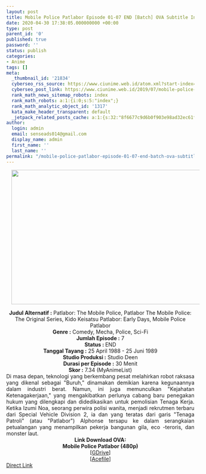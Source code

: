 ```yaml
---
layout: post
title: Mobile Police Patlabor Episode 01-07 END [Batch] OVA Subtitle Indonesia
date: 2020-04-30 17:38:05.000000000 +00:00
type: post
parent_id: '0'
published: true
password: ''
status: publish
categories:
- Anime
tags: []
meta:
  _thumbnail_id: '21834'
  cyberseo_rss_source: https://www.ciunime.web.id/atom.xml?start-index=1051&max-results=150
  cyberseo_post_link: https://www.ciunime.web.id/2019/07/mobile-police-patlabor-episode-01-07.html
  rank_math_news_sitemap_robots: index
  rank_math_robots: a:1:{i:0;s:5:"index";}
  rank_math_analytic_object_id: '1317'
  kata_make_header_transparent: default
  _jetpack_related_posts_cache: a:1:{s:32:"8f6677c9d6b0f903e98ad32ec61f8deb";a:2:{s:7:"expires";i:1651861664;s:7:"payload";a:0:{}}}
author:
  login: admin
  email: senseads014@gmail.com
  display_name: admin
  first_name: ''
  last_name: ''
permalink: "/mobile-police-patlabor-episode-01-07-end-batch-ova-subtitle-indonesia/"
---
```

<div class="separator" style="clear: both; text-align: center;"><a href="https://1.bp.blogspot.com/-1CGbmrQRrwo/XScXoSuLGiI/AAAAAAAAbd8/8MyPN9nhUzQtXO_4e06NWndFRt4ekDVkgCLcBGAs/s1600/Mobile%2BPolice%2BPatlabor%2BOVA.jpg" imageanchor="1" style="margin-left: 1em; margin-right: 1em;"><img border="0" data-original-height="720" data-original-width="1280" height="360" src="{{ site.baseurl }}/assets/2020/04/Mobile%2BPolice%2BPatlabor%2BOVA.jpg" width="640" /></a></div>
<p>
<div style="text-align: center;"><b>Judul</b><b><b> Alternatif</b> :</b> Patlabor: The Mobile Police, Patlabor The Mobile Police: The Original Series, Kido Keisatsu Patlabor: Early Days, Mobile Police Patlabor</div>
<div style="text-align: center;"><b><b>Genre :</b></b> Comedy, Mecha, Police, Sci-Fi</div>
<div style="text-align: center;"><b>Jumlah Episode :</b> 7<br /><b>Status :&nbsp;</b>END<br /><b>Tanggal Tayang :</b> 25 April 1988 - 25 Juni 1989<br /><b>Studio Produksi :</b> Studio Deen<br /><b>Durasi per Episode :</b> 30 Menit</div>
<div style="text-align: center;"><b>Skor :</b> 7.34 (MyAnimeList)</div>
<div style="text-align: center;"></div>
<div style="text-align: justify;">Di masa depan, teknologi yang berkembang pesat melahirkan robot raksasa yang dikenal sebagai "Buruh," dinamakan demikian karena kegunaannya dalam industri berat. Namun, ini juga memunculkan "Kejahatan Ketenagakerjaan," yang mengakibatkan perlunya cabang baru penegakan hukum yang dilengkapi dan didedikasikan untuk pemolisian Tenaga Kerja. Ketika Izumi Noa, seorang perwira polisi wanita, menjadi rekrutmen terbaru dari Special Vehicle Division 2, ia dan yang teratas dari garis "Tenaga Patroli" (atau "Patlabor") Alphonse tersapu ke dalam serangkaian petualangan yang menampilkan pekerja bangunan gila, eco -teroris, dan monster laut.</div>
<div style="text-align: justify;"></div>
<div style="text-align: justify;"></div>
<div style="text-align: center;"><b>Link Download OVA</b><b>:</b></div>
<div style="text-align: center;"><b>Mobile Police Patlabor (480p)</b></div>
<div style="text-align: center;">[<a href="https://drive.google.com/uc?id=11Dyw86-ebNNSSt9cHSGhm5S8bLsxo3rG" target="_blank" rel="noopener">GDrive</a>]<br />[<a href="https://acefile.co/f/11174173/kusonime-patlabor-ova-1-rar" target="_blank" rel="noopener">Acefile</a>]</div>
<link rel="stylesheet" href="https://cdnjs.cloudflare.com/ajax/libs/font-awesome/4.7.0/css/font-awesome.min.css" />
<div class="divbtn"> <a href="https://handymansurrender.com/fihup8buzv?key=94550f7ce39444073321dde3b8782f97" class="btn"><i class="fa fa-download"></i> Direct Link</a> </div>

